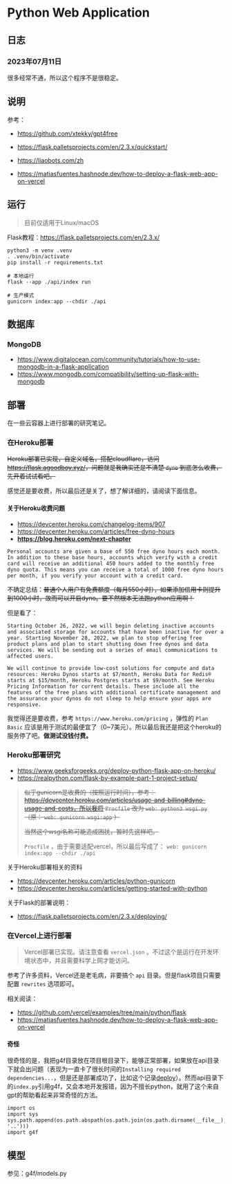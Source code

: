 # Python Web Application

## 日志

### 2023年07月11日

很多经常不通，所以这个程序不是很稳定。

## 说明

参考：

* https://github.com/xtekky/gpt4free
* https://flask.palletsprojects.com/en/2.3.x/quickstart/
* https://liaobots.com/zh

* https://matiasfuentes.hashnode.dev/how-to-deploy-a-flask-web-app-on-vercel

## 运行

> 目前仅适用于Linux/macOS

Flask教程：https://flask.palletsprojects.com/en/2.3.x/

```
python3 -m venv .venv
. .venv/bin/activate
pip install -r requirements.txt

# 本地运行
flask --app ./api/index run

# 生产模式
gunicorn index:app --chdir ./api
```

## 数据库

### MongoDB

* https://www.digitalocean.com/community/tutorials/how-to-use-mongodb-in-a-flask-application
* https://www.mongodb.com/compatibility/setting-up-flask-with-mongodb

## 部署

在一些云容器上进行部署的研究笔记。

### 在Heroku部署

~~Heroku部署已实现，自定义域名，搭配cloudflare，访问<https://flask.agoodboy.xyz/>，问题就是我确实还是不清楚 `dyno` 到底怎么收费，先开着试试看吧。~~

感觉还是要收费，所以最后还是关了，想了解详细的，请阅读下面信息。

#### 关于Heroku收费问题

* https://devcenter.heroku.com/changelog-items/907
* https://devcenter.heroku.com/articles/free-dyno-hours
* **https://blog.heroku.com/next-chapter**

```
Personal accounts are given a base of 550 free dyno hours each month. In addition to these base hours, accounts which verify with a credit card will receive an additional 450 hours added to the monthly free dyno quota. This means you can receive a total of 1000 free dyno hours per month, if you verify your account with a credit card.
```

不确定总结：~~普通个人用户有免费额度（每月550小时），如果添加信用卡则提升到1000小时，故而可以开启dyno。要不然根本无法跑python应用啊！~~

但是看了：

```
Starting October 26, 2022, we will begin deleting inactive accounts and associated storage for accounts that have been inactive for over a year. Starting November 28, 2022, we plan to stop offering free product plans and plan to start shutting down free dynos and data services. We will be sending out a series of email communications to affected users.

We will continue to provide low-cost solutions for compute and data resources: Heroku Dynos starts at $7/month, Heroku Data for Redis® starts at $15/month, Heroku Postgres starts at $9/month. See Heroku Pricing Information for current details. These include all the features of the free plans with additional certificate management and the assurance your dynos do not sleep to help ensure your apps are responsive.
```

我觉得还是要收费，参考 `https://www.heroku.com/pricing` ，弹性的 `Plan Basic` 应该是用于测试的最便宜了（0~7美元）。所以最后我还是把这个heroku的服务停了吧。**做测试没钱付费。**

### Heroku部署研究

* https://www.geeksforgeeks.org/deploy-python-flask-app-on-heroku/
* https://realpython.com/flask-by-example-part-1-project-setup/

> ~~似乎gunicorn是收费的（按照运行时间），参考：https://devcenter.heroku.com/articles/usage-and-billing#dyno-usage-and-costs，所以我将 `Procfile` 改为 `web: python3 wsgi.py` （原： `web: gunicorn wsgi:app` ）~~
>
> ~~当然这个wsgi名称可能造成困扰，暂时先这样吧。~~
>
> `Procfile` ，由于需要适配vercel，所以最后写成了： `web: gunicorn index:app --chdir ./api`

关于Heroku部署相关的资料

* https://devcenter.heroku.com/articles/python-gunicorn
* https://devcenter.heroku.com/articles/getting-started-with-python

关于Flask的部署说明：

* https://flask.palletsprojects.com/en/2.3.x/deploying/

### 在Vercel上进行部署

> Vercel部署已实现。请注意查看 `vercel.json` 。不过这个是运行在开发环境状态中，并且需要科学上网才能访问。

参考了许多资料，Vercel还是老毛病，非要搞个 `api` 目录。但是flask项目只需要配置 `rewrites` 选项即可。

相关阅读：

* https://github.com/vercel/examples/tree/main/python/flask
* https://matiasfuentes.hashnode.dev/how-to-deploy-a-flask-web-app-on-vercel

#### 奇怪

很奇怪的是，我把g4f目录放在项目根目录下，能够正常部署，如果放在api目录下就会出问题（表现为一直卡了很长时间的`Installing required dependencies...`，但是还是部署成功了，比如这个记录[deploy](https://vercel.com/whidy/flask-web-app/68vRbmxVAo9yTcdVoy3hGSyWrSUN)）。然而api目录下的`index.py`引用g4f，又会本地开发报错，因为不擅长python，就用了这个来自gpt的帮助看起来非常奇怪的方法。

```
import os
import sys
sys.path.append(os.path.abspath(os.path.join(os.path.dirname(__file__), '..')))
import g4f
```

## 模型

参见：g4f/models.py
